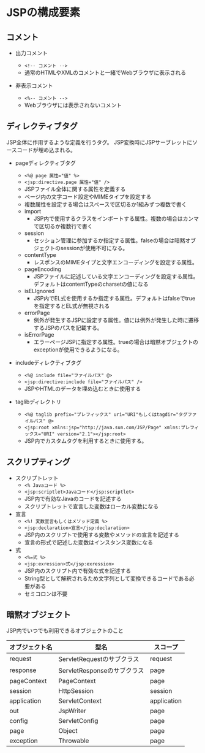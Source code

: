 # JSPの構成要素

## コメント

- 出力コメント 
    - `<!-- コメント -->`
    - 通常のHTMLやXMLのコメントと一緒でWebブラウザに表示される

- 非表示コメント
    - `<%-- コメント -->`
    - Webブラウザには表示されないコメント

## ディレクティブタグ

JSP全体に作用するような定義を行うタグ。
JSP変換時にJSPサーブレットにソースコードが埋め込まれる。

- pageディレクティブタグ
    - `<%@ page 属性="値" %>`
    - `<jsp:directive.page 属性="値" />`
    - JSPファイル全体に関する属性を定義する
    - ページ内の文字コード設定やMIMEタイプを設定する
    - 複数属性を設定する場合はスペースで区切るか1組みずつ複数で書く
    - import
        - JSP内で使用するクラスをインポートする属性。複数の場合はカンマで区切るか複数行で書く
    - session
        - セッション管理に参加するか指定する属性。falseの場合は暗黙オブジェクトのsessionが使用不可になる。
    - contentType
        - レスポンスのMIMEタイプと文字エンコーディングを設定する属性。
    - pageEncoding
        - JSPファイルに記述している文字エンコーディングを設定する属性。デフォルトはcontentTypeのcharsetの値になる
    - isELIgnored
        - JSP内でEL式を使用するか指定する属性。デフォルトはfalseでtrueを指定するとEL式が無視される
    - errorPage
        - 例外が発生するJSPに設定する属性。値には例外が発生した時に遷移するJSPのパスを記載する。
    - isErrorPage
        - エラーページJSPに指定する属性。trueの場合は暗黙オブジェクトのexceptionが使用できるようになる。
    
- includeディレクティブタグ
    - `<%@ include file="ファイルパス" @>`
    - `<jsp:directive:include file="ファイルパス" />`
    - JSPやHTMLのデータを埋め込むときに使用する

- taglibディレクトリ
    - `<%@ taglib prefix="プレフィックス" uri="URI"もしくはtagdir="タグファイルパス" @>`
    - `<jsp:root xmlns:jsp="http://java.sun.com/JSP/Page" xmlns:プレフィックス="URI" version="2.1"></jsp:root>`
    - JSP内でカスタムタグを利用するときに使用する。

## スクリプティング

- スクリプトレット
    - `<% Javaコード %>`
    - `<jsp:scriptlet>Javaコード</jsp:scriptlet>`
    - JSP内で有効なJavaのコードを記述する
    - スクリプトレットで宣言した変数はローカル変数になる
- 宣言
    - `<%! 変数宣言もしくはメソッド定義 %>`
    - `<jsp:declaration>宣言</jsp:declaration>`
    - JSP内のスクリプトで使用する変数やメソッドの宣言を記述する
    - 宣言の形式で記述した変数はインスタンス変数になる
- 式
    - `<%=式 %>`
    - `<jsp:exression>式</jsp:exression>`
    - JSP内のスクリプト内で有効な式を記述する
    - String型として解釈されるため文字列として変換できるコードである必要がある
    - セミコロンは不要

## 暗黙オブジェクト

JSP内でいつでも利用できるオブジェクトのこと

|オブジェクト名|型名|スコープ|
|---|---|---|
|request|ServletRequestのサブクラス|request|
|response|ServletResponseのサブクラス|page|
|pageContext|PageContext|page|
|session|HttpSession|session|
|application|ServletContext|application|
|out|JspWriter|page|
|config|ServletConfig|page|
|page|Object|page|
|exception|Throwable|page|